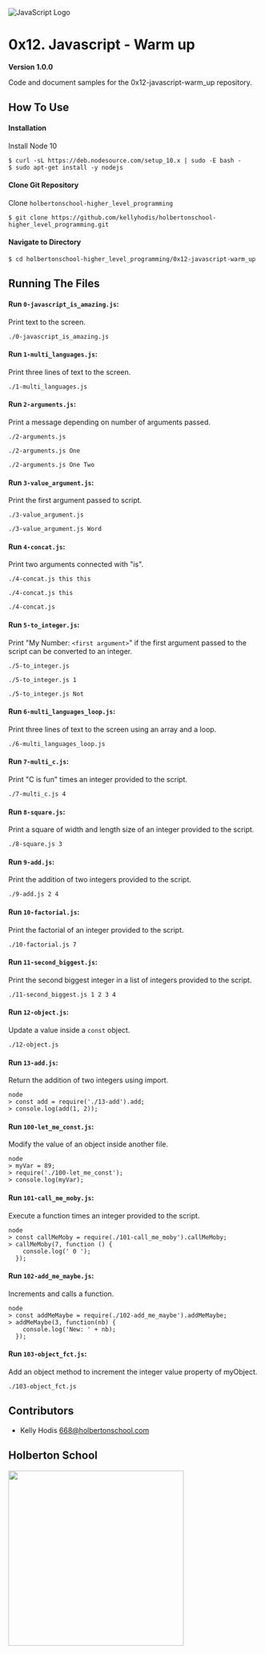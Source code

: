 ![JavaScript Logo](https://live.staticflickr.com/3701/19224697601_6b600f21eb.jpg)

# 0x12. Javascript - Warm up

**Version 1.0.0**

Code and document samples for the 0x12-javascript-warm_up repository. 

## How To Use

#### Installation

Install Node 10
```
$ curl -sL https://deb.nodesource.com/setup_10.x | sudo -E bash -
$ sudo apt-get install -y nodejs
```

#### Clone Git Repository

Clone `holbertonschool-higher_level_programming`
```
$ git clone https://github.com/kellyhodis/holbertonschool-higher_level_programming.git
```

#### Navigate to Directory

```
$ cd holbertonschool-higher_level_programming/0x12-javascript-warm_up
```

## Running The Files

#### Run `0-javascript_is_amazing.js`:

Print text to the screen.

`./0-javascript_is_amazing.js`

#### Run `1-multi_languages.js`:

Print three lines of text to the screen.

`./1-multi_languages.js`

#### Run `2-arguments.js`:

Print a message depending on number of arguments passed.

`./2-arguments.js`

`./2-arguments.js One`

`./2-arguments.js One Two`

#### Run `3-value_argument.js`:

Print the first argument passed to script.

`./3-value_argument.js`

`./3-value_argument.js Word`

#### Run `4-concat.js`:

Print two arguments connected with "is".

`./4-concat.js this this`

`./4-concat.js this`

`./4-concat.js`

#### Run `5-to_integer.js`:

Print "My Number: `<first argument>`" if the first argument passed to the script can be converted to an integer.

`./5-to_integer.js`

`./5-to_integer.js 1`

`./5-to_integer.js Not`

#### Run `6-multi_languages_loop.js`:

Print three lines of text to the screen using an array and a loop.

`./6-multi_languages_loop.js`

#### Run `7-multi_c.js`:

Print "C is fun" times an integer provided to the script.

`./7-multi_c.js 4`

#### Run `8-square.js`:

Print a square of width and length size of an integer provided to the script.

`./8-square.js 3`

#### Run `9-add.js`:

Print the addition of two integers provided to the script.

`./9-add.js 2 4`

#### Run `10-factorial.js`:

Print the factorial of an integer provided to the script.

`./10-factorial.js 7`

#### Run `11-second_biggest.js`:

Print the second biggest integer in a list of integers provided to the script.

`./11-second_biggest.js 1 2 3 4`

#### Run `12-object.js`:

Update a value inside a `const` object.

`./12-object.js`

#### Run `13-add.js`:

Return the addition of two integers using import.

```
node
> const add = require('./13-add').add;
> console.log(add(1, 2));
```

#### Run `100-let_me_const.js`:

Modify the value of an object inside another file.

```
node
> myVar = 89;
> require('./100-let_me_const');
> console.log(myVar);
```

#### Run `101-call_me_moby.js`:

Execute a function times an integer provided to the script.

```
node
> const callMeMoby = require(./101-call_me_moby').callMeMoby;
> callMeMoby(7, function () {
    console.log(' 0 ');
  });
```

#### Run `102-add_me_maybe.js`:

Increments and calls a function.

```
node
> const addMeMaybe = require(./102-add_me_maybe').addMeMaybe;
> addMeMaybe(3, function(nb) {
    console.log('New: ' + nb);
  });
```

#### Run `103-object_fct.js`:

Add an object method to increment the integer value property of myObject.

`./103-object_fct.js`

## Contributors

- Kelly Hodis <668@holbertonschool.com>

## Holberton School
<a href="url" alt="Holberton logo"><img src="https://lh4.googleusercontent.com/yUzaviDgzDIq4-ZHp9k0YU5fsz0nOdekNRt1qHgp7Qdlw5BNfe6bETEf5ZWd-Vkn_m57BPx7HcDrwFK41ptLnQLTNipWmTAtiQwZL_8s97Nkzn94xP7XVKb3RnV0fx8QEZoxlkVd" width="350"></a>
